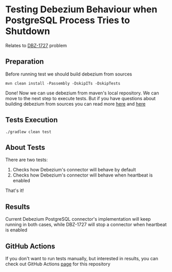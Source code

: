 # Testing Debezium Behaviour when PostgreSQL Process Tries to Shutdown
Relates to [DBZ-1727](https://issues.redhat.com/browse/DBZ-1727) problem

## Preparation
Before running test we should build debezium from sources
```
mvn clean install -Passembly -DskipITs -DskipTests
```

Done! Now we can use debezium from maven's local repository. We can move to
the next step to execute tests. But if you have questions about building
debezium from sources you can read more [here](https://github.com/debezium/debezium#building-the-code)
and [here](https://github.com/debezium/debezium/blob/master/CONTRIBUTE.md#building-locally)

## Tests Execution
```
./gradlew clean test
```

## About Tests
There are two tests:
1. Checks how Debezium's connector will behave by default
2. Checks how Debezium's connector will behave when heartbeat is enabled

That's it!

## Results
Current Debezium PostgreSQL connector's implementation
will keep running in both cases, while DBZ-1727 will
stop a connector when heartbeat is enabled

## GitHub Actions
If you don't want to run tests manually, but interested in results,
you can check out GitHub Actions [page](https://github.com/irishshagua/debezium-postgres-shutdown/actions) for this repository

